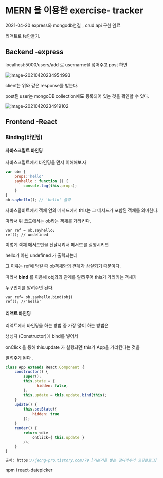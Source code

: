 

# MERN 을 이용한 exercise- tracker

2021-04-20 express와 mongodb연결 , crud api 구현 완료

리액트로 fe만들기.



## Backend -express

localhost:5000/users/add 로 username을 넣어주고 post 하면



![image-20210420234954993](C:\Users\hoonveloper\AppData\Roaming\Typora\typora-user-images\image-20210420234954993.png)

client는 위와 같은 response를 받는다.

post된 user는 mongoDB collection에도 등록되어 있는 것을 확인할 수 있다.

 

![image-20210420234919102](C:\Users\hoonveloper\AppData\Roaming\Typora\typora-user-images\image-20210420234919102.png)

## Frontend -React

### Binding(바인딩)

#### 자바스크립트 바인딩

자바스크립트에서 바인딩을 먼저 이해해보자

```javascript
var ob= {
	props:'hello'
	sayhello : function () {
		console.log(this.props);
	}
}
ob.sayhello(); // 'hello' 출력
```

자바스클비트에서 객체 안의 메서드에서 this는 그 메서드가 포함된 객체를 의미한다.

따라서 위 코드에서는 ob라는 객체를 가리킨다.

```
var ref = ob.sayhello;
ref(); // undefined
```

이렇게 객체 메서드만을 전달시켜서 메서드를 실행시키면

hello가 아닌 undefined 가 출력되는데

그 이유는 ref에 담길 때 ob객체와의 관계가 상실되기 때문이다. 

따라서 **bind** 를 이용해 obj와의 관계를 알려주어 this가 가리키는 객체가

누구인지를 알려주면 된다. 

```
var ref= ob.sayhello.bind(obj)
ref(); //'hello'
```

#### 리액트 바인딩

리액트에서 바인딩을 하는 방법 중 가장 많이 하는 방법은

생성자 (Constructor)에 bind를 넣어서

onClick 을 통해 this.update 가 실행되면 this가 App을 가리킨다는 것을 

알려주게 된다 .

```javascript
class App extends React.Component {
    constructor() {
        super();
        this.state = {
              hidden: false,
        };
        this.update = this.update.bind(this);
    }
    update() {
        this.setState({
            hidden: true
        });
    }
    render() {
        return <div
            onClick={ this.update }
        />;
    }
}

출처: https://jeong-pro.tistory.com/79 [기본기를 쌓는 정아마추어 코딩블로그]
```

npm i react-datepicker
